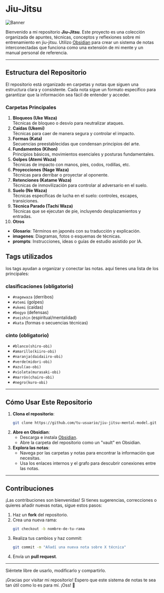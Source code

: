 # Jiu-Jitsu

![Banner](https://raw.githubusercontent.com/Z0SO/jiu-jitsu/refs/heads/master/Sonohoka%20(Otros)/Gaz%C5%8D%20(Imagenes)/47ee6e0f0d950df04e692a4362860f4c.webp)

Bienvenido a mi repositorio **Jiu-Jitsu**. Este proyecto es una colección organizada de apuntes, técnicas, conceptos y reflexiones sobre mi entrenamiento en jiu-jitsu. Utilizo [Obsidian](https://obsidian.md/) para crear un sistema de notas interconectadas que funciona como una extensión de mi mente y un manual personal de referencia.

---

## **Estructura del Repositorio**

El repositorio está organizado en carpetas y notas que siguen una estructura clara y consistente. Cada nota sigue un formato específico para garantizar que la información sea fácil de entender y acceder.

###  **Carpetas Principales**

1. **Bloqueos (Uke Waza)**  
   Técnicas de bloqueo o desvío para neutralizar ataques.
2. **Caídas (Ukemi)**  
   Técnicas para caer de manera segura y controlar el impacto.
3. **Formas (Kata)**  
   Secuencias preestablecidas que condensan principios del arte.
4. **Fundamentos (Kihon)**  
   Principios básicos, movimientos esenciales y posturas fundamentales.
5. **Golpes (Atemi Waza)**  
   Técnicas de impacto con manos, pies, codos, rodillas, etc.
6. **Proyecciones (Nage Waza)**  
   Técnicas para derribar o proyectar al oponente.
7. **Retenciones (Katame Waza)**  
   Técnicas de inmovilización para controlar al adversario en el suelo.
8. **Suelo (Ne Waza)**  
   Técnicas específicas de lucha en el suelo: controles, escapes, transiciones.
9. **Técnica Parado (Tachi Waza)**  
   Técnicas que se ejecutan de pie, incluyendo desplazamientos y entradas.
10. **Otros**  
   - **Glosario**: Términos en japonés con su traducción y explicación.  
   - **imagenes**: Diagramas, fotos o esquemas de técnicas.  
   - **prompts**: Instrucciones, ideas o guías de estudio asistido por IA.


## **Tags utilizados**

los tags ayudan a organizar y conectar las notas. aquí tienes una lista de los principales:

### **clasificaciones (obligatorio)**
- `#nagewaza` (derribos)
- `#atemi` (golpes)
- `#ukemi` (caídas)
- `#bogyo` (defensas)
- `#seishin` (espiritual/mentalidad)
- `#kata` (formas o secuencias técnicas)

### **cinto (obligatorio)**
- `#blanco(shiro-obi)`
- `#amarillo(kiiro-obi)`
- `#naranja(daidaiiro-obi)`
- `#verde(midori-obi)`
- `#azul(ao-obi)`
- `#violeta(murasaki-obi)`
- `#marrón(chairo-obi)`
- `#negro(kuro-obi)`


---

## **Cómo Usar Este Repositorio**

1. **Clona el repositorio**:  
   ```bash
   git clone https://github.com/tu-usuario/jiu-jitsu-mental-model.git
   ```
2. **Abre en Obsidian**:  
   - Descarga e instala [Obsidian](https://obsidian.md/).
   - Abre la carpeta del repositorio como un "vault" en Obsidian.
3. **Explora las notas**:  
   - Navega por las carpetas y notas para encontrar la información que necesitas.
   - Usa los enlaces internos y el grafo para descubrir conexiones entre las notas.

---

## **Contribuciones**

¡Las contribuciones son bienvenidas! Si tienes sugerencias, correcciones o quieres añadir nuevas notas, sigue estos pasos:

1. Haz un **fork** del repositorio.
2. Crea una nueva rama:  
   ```bash
   git checkout -b nombre-de-tu-rama
   ```
3. Realiza tus cambios y haz commit:  
   ```bash
   git commit -m "Añadí una nueva nota sobre X técnica"
   ```
4. Envía un **pull request**.

---

Siéntete libre de usarlo, modificarlo y compartirlo.

¡Gracias por visitar mi repositorio! Espero que este sistema de notas te sea tan útil como lo es para mí. ¡Oss! 🥋


